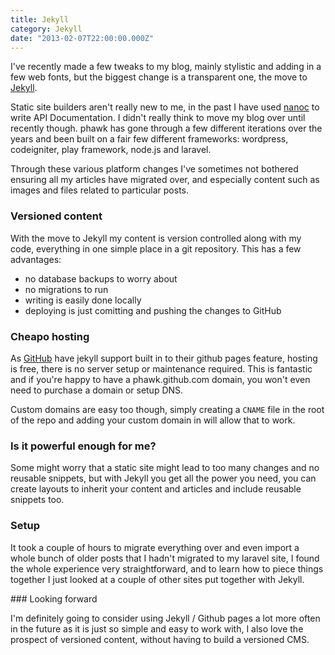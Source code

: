```yaml
---
title: Jekyll
category: Jekyll
date: "2013-02-07T22:00:00.000Z"
---
```


I've recently made a few tweaks to my blog, mainly stylistic and adding in a few web fonts, but the biggest change is a transparent one, the move to [Jekyll](https://github.com/mojombo/jekyll).

Static site builders aren't really new to me, in the past I have used [nanoc](http://nanoc.ws/) to write API Documentation. I didn't really think to move my blog over until recently though. phawk has gone through a few different iterations over the years and been built on a fair few different frameworks: wordpress, codeigniter, play framework, node.js and laravel.

Through these various platform changes I've sometimes not bothered ensuring all my articles have migrated over, and especially content such as images and files related to particular posts.

### Versioned content

With the move to Jekyll my content is version controlled along with my code, everything in one simple place in a git repository. This has a few advantages:

* no database backups to worry about
* no migrations to run
* writing is easily done locally
* deploying is just comitting and pushing the changes to GitHub

### Cheapo hosting

As [GitHub](http://github.com) have jekyll support built in to their github pages feature, hosting is free, there is no server setup or maintenance required. This is fantastic and if you're happy to have a phawk.github.com domain, you won't even need to purchase a domain or setup DNS.

Custom domains are easy too though, simply creating a `CNAME` file in the root of the repo and adding your custom domain in will allow that to work.

### Is it powerful enough for me?

Some might worry that a static site might lead to too many changes and no reusable snippets, but with Jekyll you get all the power you need, you can create layouts to inherit your content and articles and include reusable snippets too.

### Setup

It took a couple of hours to migrate everything over and even import a whole bunch of older posts that I hadn't migrated to my laravel site, I found the whole experience very straightforward, and to learn how to piece things together I just looked at a couple of other sites put together with Jekyll.

### Looking forward

I'm definitely going to consider using Jekyll / Github pages a lot more often in the future as it is just so simple and easy to work with, I also love the prospect of versioned content, without having to build a versioned CMS.
